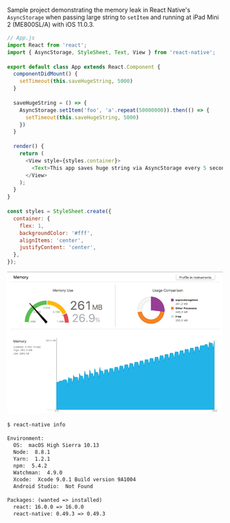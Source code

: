 Sample project demonstrating the memory leak in React Native's `AsyncStorage`
when passing large string to `setItem` and running at iPad Mini 2 (ME800SL/A)
with iOS 11.0.3.

```js
// App.js
import React from 'react';
import { AsyncStorage, StyleSheet, Text, View } from 'react-native';

export default class App extends React.Component {
  componentDidMount() {
    setTimeout(this.saveHugeString, 5000)
  }

  saveHugeString = () => {
    AsyncStorage.setItem('foo', 'a'.repeat(50000000)).then(() => {
      setTimeout(this.saveHugeString, 5000)
    })
  }

  render() {
    return (
      <View style={styles.container}>
        <Text>This app saves huge string via AsyncStorage every 5 seconds</Text>
      </View>
    );
  }
}

const styles = StyleSheet.create({
  container: {
    flex: 1,
    backgroundColor: '#fff',
    alignItems: 'center',
    justifyContent: 'center',
  },
});
```

![](./xcode-screenshot.png)

```
$ react-native info

Environment:
  OS:  macOS High Sierra 10.13
  Node:  8.8.1
  Yarn:  1.2.1
  npm:  5.4.2
  Watchman:  4.9.0
  Xcode:  Xcode 9.0.1 Build version 9A1004
  Android Studio:  Not Found

Packages: (wanted => installed)
  react: 16.0.0 => 16.0.0
  react-native: 0.49.3 => 0.49.3
```
